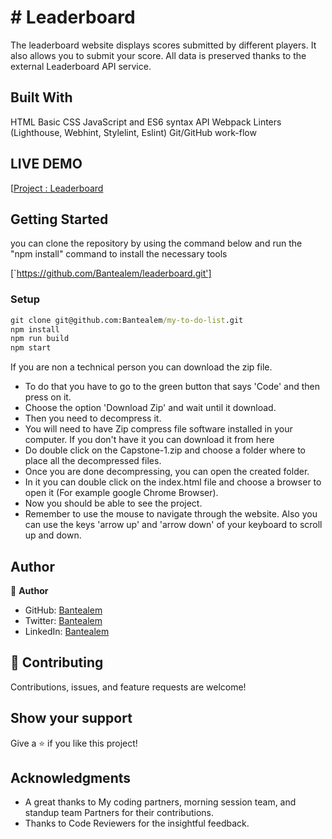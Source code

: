 # # Leaderboard

The leaderboard website displays scores submitted by different players. It also allows you to submit your score. All data is preserved thanks to the external Leaderboard API service.

## Built With
HTML
Basic CSS
JavaScript and ES6 syntax
API
Webpack
Linters (Lighthouse, Webhint, Stylelint, Eslint)
Git/GitHub work-flow

## LIVE DEMO
[[Project : Leaderboard]()

## Getting Started

you can clone the repository by using the command below and run the "npm install" command to install the necessary tools

[`https://github.com/Bantealem/leaderboard.git']

### Setup

```cmd
git clone git@github.com:Bantealem/my-to-do-list.git
npm install
npm run build
npm start
```

If you are non a technical person you can download the zip file.

- To do that you have to go to the green button that says 'Code' and then press on it.
- Choose the option 'Download Zip' and wait until it download.
- Then you need to decompress it.
- You will need to have Zip compress file software installed in your computer. If you don't have it you can download it from here
- Do double click on the Capstone-1.zip and choose a folder where to place all the decompressed files.
- Once you are done decompressing, you can open the created folder.
- In it you can double click on the index.html file and choose a browser to open it (For example google Chrome Browser).
- Now you should be able to see the project.
- Remember to use the mouse to navigate through the website. Also you can use the keys 'arrow up' and 'arrow down' of your keyboard
  to scroll up and down.

## Author

👤 **Author**

- GitHub: [Bantealem](https://github.com/Bantealem)
- Twitter: [Bantealem](https://twitter.com/BantealemG)
- LinkedIn: [Bantealem](https://www.linkedin.com/in/bantealem-geto-a301b9213/)


## 🤝 Contributing

Contributions, issues, and feature requests are welcome!

## Show your support

Give a ⭐️ if you like this project!

## Acknowledgments

- A great thanks to My coding partners, morning session team, and standup team Partners for their contributions.
- Thanks to Code Reviewers for the insightful feedback.
